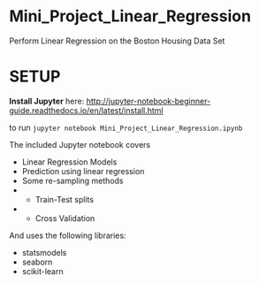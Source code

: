 # Mini_Project_Linear_Regression
Perform Linear Regression on the Boston Housing Data Set

# SETUP
**Install Jupyter**
here: http://jupyter-notebook-beginner-guide.readthedocs.io/en/latest/install.html

to run 
`jupyter notebook Mini_Project_Linear_Regression.ipynb`

The included Jupyter notebook covers

- Linear Regression Models
- Prediction using linear regression
- Some re-sampling methods
- - Train-Test splits
- - Cross Validation

And uses the following libraries:

- statsmodels
- seaborn
- scikit-learn
